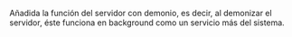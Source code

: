 
Añadida la función del servidor con demonio, es decir, al demonizar el servidor, éste funciona en background como un servicio más del sistema.

